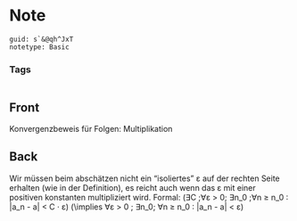 # Note
```
guid: s`&@qh^JxT
notetype: Basic
```

### Tags
```
```

## Front
Konvergenzbeweis für Folgen: Multiplikation

## Back
Wir müssen beim abschätzen nicht ein “isoliertes” ε auf der rechten Seite erhalten (wie in der
Definition), es reicht auch wenn das ε mit einer positiven konstanten multipliziert wird. Formal:
\(∃C \;∀ε > 0\; ∃n_0 \;∀n ≥ n_0 : |a_n - a| < C · ε\)
\(\implies ∀ε > 0 \; ∃n_0\; ∀n ≥ n_0 : |a_n - a| < ε\)
